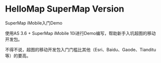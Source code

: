 # HelloMap SuperMap Version
SuperMap iMobile入门Demo

使用AS 3.6 + SuperMap iMobile 10i进行Demo编写，帮助新手入坑超图的移动开发包。

不得不说，超图的移动开发包入门门槛比其他（Esri、Baidu、Gaode、Tianditu等）的要高。
